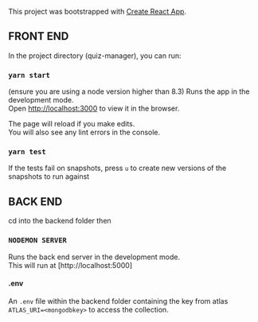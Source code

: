 This project was bootstrapped with [Create React App](https://github.com/facebook/create-react-app).

## FRONT END

In the project directory (quiz-manager), you can run:

### `yarn start` 
(ensure you are using a node version higher than 8.3)
Runs the app in the development mode.<br />
Open [http://localhost:3000](http://localhost:3000) to view it in the browser.

The page will reload if you make edits.<br />
You will also see any lint errors in the console.

### `yarn test`

If the tests fail on snapshots, press `u` to create new versions of the snapshots to run against

## BACK END
cd into the backend folder then 

### `NODEMON SERVER`

Runs the back end server in the development mode.<br />
This will run at [http://localhost:5000]

#### .env
An `.env` file within the backend folder containing the key from atlas  `ATLAS_URI=<mongodbkey>` to access the collection.
